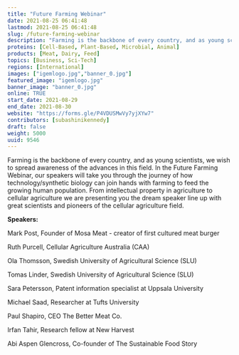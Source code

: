 ```yaml
---
title: "Future Farming Webinar"
date: 2021-08-25 06:41:48
lastmod: 2021-08-25 06:41:48
slug: /future-farming-webinar
description: "Farming is the backbone of every country, and as young scientists, we wish to spread awareness of the advances in this field. In the Future Farming Webinar, our speakers will take you through the journey of how technology/synthetic biology can join hands with farming to feed the growing human population. From intellectual property in agriculture to cellular agriculture we are presenting you the dream speaker line up with great scientists and pioneers of the cellular agriculture field.Speakers:"
proteins: [Cell-Based, Plant-Based, Microbial, Animal]
products: [Meat, Dairy, Feed]
topics: [Business, Sci-Tech]
regions: [International]
images: ["igemlogo.jpg","banner_0.jpg"]
featured_image: "igemlogo.jpg"
banner_image: "banner_0.jpg"
online: TRUE
start_date: 2021-08-29
end_date: 2021-08-30
website: "https://forms.gle/P4VDUSMwVy7yjXYw7"
contributors: [subashinikennedy]
draft: false
weight: 5000
uuid: 9546
---
```

Farming is the backbone of every country, and as young scientists, we
wish to spread awareness of the advances in this field. In the Future
Farming Webinar, our speakers will take you through the journey of how
technology/synthetic biology can join hands with farming to feed the
growing human population. From intellectual property in agriculture to
cellular agriculture we are presenting you the dream speaker line up
with great scientists and pioneers of the cellular agriculture field.

**Speakers:**

Mark Post, Founder of Mosa Meat - creator of first cultured meat burger

Ruth Purcell, Cellular Agriculture Australia (CAA)

Ola Thomsson, Swedish University of Agricultural Science (SLU)

Tomas Linder, Swedish University of Agricultural Science (SLU)

Sara Petersson, Patent information specialist at Uppsala University

Michael Saad, Researcher at Tufts University

Paul Shapiro, CEO The Better Meat Co.

Irfan Tahir, Research fellow at New Harvest

Abi Aspen Glencross, Co-founder of The Sustainable Food Story
